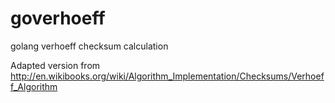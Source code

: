 goverhoeff
==========

golang verhoeff checksum calculation

Adapted version from http://en.wikibooks.org/wiki/Algorithm_Implementation/Checksums/Verhoeff_Algorithm
